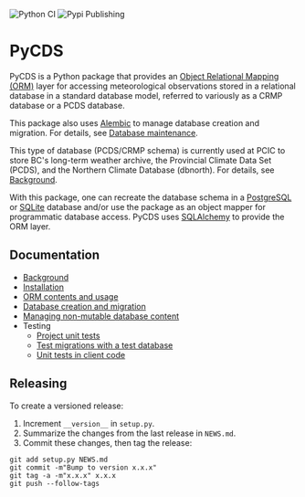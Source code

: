 ![Python CI](https://github.com/pacificclimate/pycds/workflows/Python%20CI/badge.svg)
![Pypi Publishing](https://github.com/pacificclimate/pycds/workflows/Pypi%20Publishing/badge.svg)

# PyCDS

PyCDS is a Python package that provides an
[Object Relational Mapping (ORM)](http://en.wikipedia.org/wiki/Object-relational_mapping)
layer for accessing meteorological observations stored in a relational 
database in a standard database model, referred to variously as a CRMP 
database or a PCDS database.

This package also uses [Alembic](https://alembic.sqlalchemy.org/) to manage 
database creation and migration. For details, 
see [Database maintenance](docs/database-maintenance.md).

This type of database (PCDS/CRMP schema) is currently used at 
PCIC to store BC's long-term weather archive, the Provincial Climate Data 
Set (PCDS), and the Northern Climate Database (dbnorth). For details, see 
[Background](docs/background.md).

With this package, one can recreate the database schema in a
[PostgreSQL](http://www.postgresql.org) or [SQLite](http://www.sqlite.org)
database and/or use the package as an object mapper for programmatic database 
access. PyCDS uses [SQLAlchemy](http://www.sqlalchemy.org) to provide the 
ORM layer.

## Documentation

- [Background](docs/background.md)
- [Installation](docs/installation.md)
- [ORM contents and usage](docs/orm.md)
- [Database creation and migration](docs/database-maintenance.md)
- [Managing non-mutable database content](docs/managing-non-mutable.md)
- Testing
    - [Project unit tests](docs/project-unit-tests.md)
    - [Test migrations with a test database](docs/test-migrations.md)
    - [Unit tests in client code](docs/unit-tests-in-client-code.md)

## Releasing

To create a versioned release:

1. Increment `__version__` in `setup.py`.
2. Summarize the changes from the last release in `NEWS.md`.
3. Commit these changes, then tag the release:

```
git add setup.py NEWS.md
git commit -m"Bump to version x.x.x"
git tag -a -m"x.x.x" x.x.x
git push --follow-tags
```
